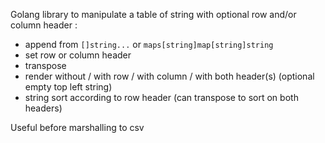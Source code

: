 Golang library to manipulate a table of string with optional row and/or column header :

- append from `[]string...` or `maps[string]map[string]string`
- set row or column header 
- transpose 
- render without / with row / with column / with both header(s) (optional empty top left string)
- string sort according to row header (can transpose to sort on both headers)

Useful before marshalling to csv
